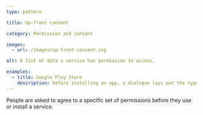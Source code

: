 ```yaml
---
type: pattern

title: Up-front consent

category: Permission and consent

images:
  - url: /images/up-front-consent.svg

alt: A list of data a service has permission to access.

examples:
  - title: Google Play Store
    description: before installing an app, a dialogue lays out the types of data and the phone features the app can access
---
```


People are asked to agree to a specific set of permissions before they use or install a service.
